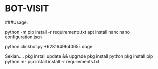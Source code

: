 # BOT-VISIT
###Usage:

python -m pip install -r requirements.txt
apt install nano
nano configuration.json

python clickbot.py +6281649640655 doge

Sekian....
pkg install update && upgrade
pkg install python
pkg install pip
python m- pip install install -r requirements.txt
